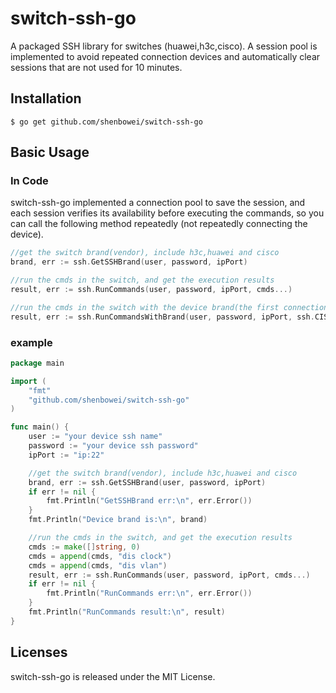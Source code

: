 # switch-ssh-go
A packaged SSH library for switches (huawei,h3c,cisco).
A session pool is implemented to avoid repeated connection devices 
and automatically clear sessions that are not used for 10 minutes.

## Installation

```text
$ go get github.com/shenbowei/switch-ssh-go
```

## Basic Usage

### In Code

switch-ssh-go implemented a connection pool to save the session, 
and each session verifies its availability before executing the commands,
so you can call the following method repeatedly (not repeatedly connecting the device).


```go
//get the switch brand(vendor), include h3c,huawei and cisco
brand, err := ssh.GetSSHBrand(user, password, ipPort)

//run the cmds in the switch, and get the execution results
result, err := ssh.RunCommands(user, password, ipPort, cmds...)

//run the cmds in the switch with the device brand(the first connection will be faster), and get the execution results
result, err := ssh.RunCommandsWithBrand(user, password, ipPort, ssh.CISCO, cmds...)
```

### example

```go
package main

import (
    "fmt"
    "github.com/shenbowei/switch-ssh-go"
)

func main() {
    user := "your device ssh name"
    password := "your device ssh password"
    ipPort := "ip:22"

    //get the switch brand(vendor), include h3c,huawei and cisco
    brand, err := ssh.GetSSHBrand(user, password, ipPort)
    if err != nil {
        fmt.Println("GetSSHBrand err:\n", err.Error())
    }
    fmt.Println("Device brand is:\n", brand)

    //run the cmds in the switch, and get the execution results
    cmds := make([]string, 0)
    cmds = append(cmds, "dis clock")
    cmds = append(cmds, "dis vlan")
    result, err := ssh.RunCommands(user, password, ipPort, cmds...)
    if err != nil {
        fmt.Println("RunCommands err:\n", err.Error())
    }
    fmt.Println("RunCommands result:\n", result)
}

```

## Licenses

switch-ssh-go is released under the MIT License. 